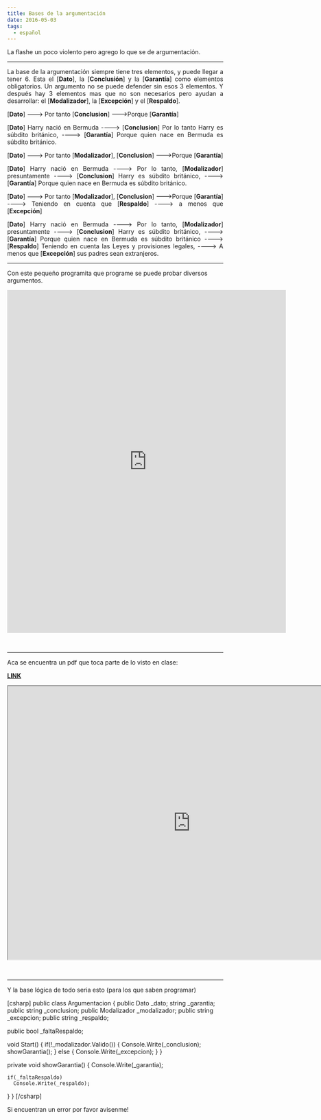 ```yaml
---
title: Bases de la argumentación
date: 2016-05-03
tags:
  - español
---
```

<p style="text-align: justify;">La flashe un poco violento pero agrego lo que se de argumentación.</p>


<hr />
<p style="text-align: justify;">La base de la argumentación siempre tiene tres elementos, y puede llegar a tener 6. Esta el [<strong>Dato</strong>], la [<strong>Conclusión</strong>] y la [<b>Garantía</b>] como elementos obligatorios. Un argumento no se puede defender sin esos 3 elementos. Y después hay 3 elementos mas que no son necesarios pero ayudan a desarrollar: el [<strong>Modalizador</strong>], la [<strong>Excepción</strong>] y el [<strong>Respaldo</strong>].</p>
<p style="text-align: justify;">[<strong>Dato</strong>] ---&gt; Por tanto [<strong>Conclusion</strong>] ---&gt;Porque [<strong>Garantía</strong>]</p>
<p style="text-align: justify;">[<strong>Dato</strong>] Harry nació en Bermuda ----&gt; [<strong>Conclusion</strong>] Por lo tanto Harry es súbdito británico, ----&gt; [<strong>Garantía</strong>] Porque quien nace en Bermuda es súbdito británico.</p>
<p style="text-align: justify;">[<strong>Dato</strong>] ---&gt; Por tanto [<strong>Modalizador</strong>], [<strong>Conclusion</strong>] ---&gt;Porque [<strong>Garantía</strong>]</p>
<p style="text-align: justify;">[<strong>Dato</strong>] Harry nació en Bermuda ----&gt; Por lo tanto, [<strong>Modalizador</strong>] presuntamente ----&gt; [<strong>Conclusion</strong>] Harry es súbdito británico, ----&gt; [<strong>Garantía</strong>] Porque quien nace en Bermuda es súbdito británico.</p>
<p style="text-align: justify;">[<strong>Dato</strong>] ---&gt; Por tanto [<strong>Modalizador</strong>], [<strong>Conclusion</strong>] ---&gt;Porque [<strong>Garantía</strong>] ----&gt; Teniendo en cuenta que [<strong>Respaldo</strong>] ----&gt; a menos que [<strong>Excepción</strong>]</p>
<p style="text-align: justify;">[<strong>Dato</strong>] Harry nació en Bermuda ----&gt; Por lo tanto, [<strong>Modalizador</strong>] presuntamente ----&gt; [<strong>Conclusion</strong>] Harry es súbdito británico, ----&gt; [<strong>Garantía</strong>] Porque quien nace en Bermuda es súbdito británico ----&gt; [<strong>Respaldo</strong>] Teniendo en cuenta las Leyes y provisiones legales, ----&gt; A menos que [<strong>Excepción</strong>] sus padres sean extranjeros.</p>


<hr />

Con este pequeño programita que programe se puede probar diversos argumentos.

<iframe title="Titulo" src="http://jbullrich.com.ar/escritura/extra/LyA.html" width="650" height="800" frameborder="0"></iframe>

&nbsp;

<hr />

Aca se encuentra un pdf que toca parte de lo visto en clase:

<strong><a href="https://drive.google.com/file/d/0Bze6rsoQ341zRzYzZWNqSGFVTUE/view?usp=sharing">LINK</a></strong>

<iframe src="https://drive.google.com/file/d/0Bze6rsoQ341zRzYzZWNqSGFVTUE/preview" width="850" height="638"></iframe>

&nbsp;

<hr />

Y la base lógica de todo seria esto (para los que saben programar)

[csharp]
public class Argumentacion
{
  public Dato _dato;
  string _garantia;
  public string _conclusion;
  public Modalizador _modalizador;
  public string _excepcion;
  public string _respaldo;
  
  public bool _faltaRespaldo;
  
  void Start()
  {
    if(!_modalizador.Valido())
    {
      Console.Write(_conclusion);
      showGarantia();
    } else 
    {
      Console.Write(_excepcion);
    }
  }
  
  private void showGarantia()
  {
    Console.Write(_garantia);
    
    if(_faltaRespaldo)
      Console.Write(_respaldo);
  }
}
[/csharp]

Si encuentran un error por favor avisenme!

&nbsp;
